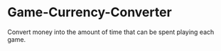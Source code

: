 # Game-Currency-Converter
Convert money into the amount of time that can be spent playing each game.
